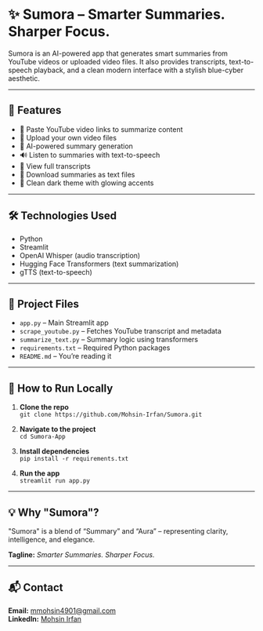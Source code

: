 # ✨ Sumora – Smarter Summaries. Sharper Focus.

Sumora is an AI-powered app that generates smart summaries from YouTube videos or uploaded video files. It also provides transcripts, text-to-speech playback, and a clean modern interface with a stylish blue-cyber aesthetic.

---

## 🌟 Features
- 🔗 Paste YouTube video links to summarize content  
- 📁 Upload your own video files  
- 🧠 AI-powered summary generation  
- 🔊 Listen to summaries with text-to-speech  
- 📜 View full transcripts  
- 💾 Download summaries as text files  
- 🎨 Clean dark theme with glowing accents  

---

## 🛠️ Technologies Used
- Python  
- Streamlit  
- OpenAI Whisper (audio transcription)  
- Hugging Face Transformers (text summarization)  
- gTTS (text-to-speech)

---

## 📂 Project Files
- `app.py` – Main Streamlit app  
- `scrape_youtube.py` – Fetches YouTube transcript and metadata  
- `summarize_text.py` – Summary logic using transformers  
- `requirements.txt` – Required Python packages  
- `README.md` – You’re reading it  

---

## 🚀 How to Run Locally

1. **Clone the repo**  
   `git clone https://github.com/Mohsin-Irfan/Sumora.git`

2. **Navigate to the project**  
   `cd Sumora-App`

3. **Install dependencies**  
   `pip install -r requirements.txt`

4. **Run the app**  
   `streamlit run app.py`

---

## 💡 Why "Sumora"?
"Sumora" is a blend of “Summary” and “Aura” – representing clarity, intelligence, and elegance.

**Tagline:** _Smarter Summaries. Sharper Focus._

---

## 📬 Contact  
**Email:** mmohsin4901@gmail.com  
**LinkedIn:** [Mohsin Irfan](https://www.linkedin.com/in/mohsinirfan1)

